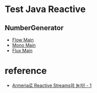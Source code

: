 # Test Java Reactive

## NumberGenerator

- [Flow Main](https://github.com/ppzxc/java-example/blob/main/example-01-concurrent-flow/src/main/java/org/example/reactive/flow/Main.java)
- [Mono Main](https://github.com/ppzxc/java-example/blob/main/example-02-reactive-mono/src/main/java/org/example/reactive/mono/MonoMain.java)
- [Flux Main](https://github.com/ppzxc/java-example/blob/main/example-03-reactive-flux/src/main/java/org/example/reactive/flux/FluxMain.java)

# reference

- [Armeria로 Reactive Streams와 놀자! - 1](https://engineering.linecorp.com/ko/blog/reactive-streams-with-armeria-1/)